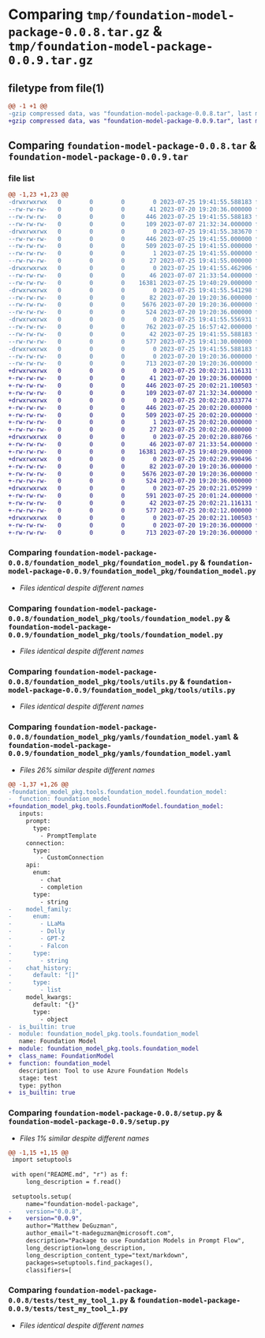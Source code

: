 # Comparing `tmp/foundation-model-package-0.0.8.tar.gz` & `tmp/foundation-model-package-0.0.9.tar.gz`

## filetype from file(1)

```diff
@@ -1 +1 @@
-gzip compressed data, was "foundation-model-package-0.0.8.tar", last modified: Tue Jul 25 19:41:55 2023, max compression
+gzip compressed data, was "foundation-model-package-0.0.9.tar", last modified: Tue Jul 25 20:02:21 2023, max compression
```

## Comparing `foundation-model-package-0.0.8.tar` & `foundation-model-package-0.0.9.tar`

### file list

```diff
@@ -1,23 +1,23 @@
-drwxrwxrwx   0        0        0        0 2023-07-25 19:41:55.588183 foundation-model-package-0.0.8/
--rw-rw-rw-   0        0        0       41 2023-07-20 19:20:36.000000 foundation-model-package-0.0.8/MANIFEST.in
--rw-rw-rw-   0        0        0      446 2023-07-25 19:41:55.588183 foundation-model-package-0.0.8/PKG-INFO
--rw-rw-rw-   0        0        0      109 2023-07-07 21:32:34.000000 foundation-model-package-0.0.8/README.md
-drwxrwxrwx   0        0        0        0 2023-07-25 19:41:55.383670 foundation-model-package-0.0.8/foundation_model_package.egg-info/
--rw-rw-rw-   0        0        0      446 2023-07-25 19:41:55.000000 foundation-model-package-0.0.8/foundation_model_package.egg-info/PKG-INFO
--rw-rw-rw-   0        0        0      509 2023-07-25 19:41:55.000000 foundation-model-package-0.0.8/foundation_model_package.egg-info/SOURCES.txt
--rw-rw-rw-   0        0        0        1 2023-07-25 19:41:55.000000 foundation-model-package-0.0.8/foundation_model_package.egg-info/dependency_links.txt
--rw-rw-rw-   0        0        0       27 2023-07-25 19:41:55.000000 foundation-model-package-0.0.8/foundation_model_package.egg-info/top_level.txt
-drwxrwxrwx   0        0        0        0 2023-07-25 19:41:55.462906 foundation-model-package-0.0.8/foundation_model_pkg/
--rw-rw-rw-   0        0        0       46 2023-07-07 21:33:54.000000 foundation-model-package-0.0.8/foundation_model_pkg/__init__.py
--rw-rw-rw-   0        0        0    16381 2023-07-25 19:40:29.000000 foundation-model-package-0.0.8/foundation_model_pkg/foundation_model.py
-drwxrwxrwx   0        0        0        0 2023-07-25 19:41:55.541298 foundation-model-package-0.0.8/foundation_model_pkg/tools/
--rw-rw-rw-   0        0        0       82 2023-07-20 19:20:36.000000 foundation-model-package-0.0.8/foundation_model_pkg/tools/__init__.py
--rw-rw-rw-   0        0        0     5676 2023-07-20 19:20:36.000000 foundation-model-package-0.0.8/foundation_model_pkg/tools/foundation_model.py
--rw-rw-rw-   0        0        0      524 2023-07-20 19:20:36.000000 foundation-model-package-0.0.8/foundation_model_pkg/tools/utils.py
-drwxrwxrwx   0        0        0        0 2023-07-25 19:41:55.556931 foundation-model-package-0.0.8/foundation_model_pkg/yamls/
--rw-rw-rw-   0        0        0      762 2023-07-25 16:57:42.000000 foundation-model-package-0.0.8/foundation_model_pkg/yamls/foundation_model.yaml
--rw-rw-rw-   0        0        0       42 2023-07-25 19:41:55.588183 foundation-model-package-0.0.8/setup.cfg
--rw-rw-rw-   0        0        0      577 2023-07-25 19:41:30.000000 foundation-model-package-0.0.8/setup.py
-drwxrwxrwx   0        0        0        0 2023-07-25 19:41:55.588183 foundation-model-package-0.0.8/tests/
--rw-rw-rw-   0        0        0        0 2023-07-20 19:20:36.000000 foundation-model-package-0.0.8/tests/__init__.py
--rw-rw-rw-   0        0        0      713 2023-07-20 19:20:36.000000 foundation-model-package-0.0.8/tests/test_my_tool_1.py
+drwxrwxrwx   0        0        0        0 2023-07-25 20:02:21.116131 foundation-model-package-0.0.9/
+-rw-rw-rw-   0        0        0       41 2023-07-20 19:20:36.000000 foundation-model-package-0.0.9/MANIFEST.in
+-rw-rw-rw-   0        0        0      446 2023-07-25 20:02:21.100503 foundation-model-package-0.0.9/PKG-INFO
+-rw-rw-rw-   0        0        0      109 2023-07-07 21:32:34.000000 foundation-model-package-0.0.9/README.md
+drwxrwxrwx   0        0        0        0 2023-07-25 20:02:20.833774 foundation-model-package-0.0.9/foundation_model_package.egg-info/
+-rw-rw-rw-   0        0        0      446 2023-07-25 20:02:20.000000 foundation-model-package-0.0.9/foundation_model_package.egg-info/PKG-INFO
+-rw-rw-rw-   0        0        0      509 2023-07-25 20:02:20.000000 foundation-model-package-0.0.9/foundation_model_package.egg-info/SOURCES.txt
+-rw-rw-rw-   0        0        0        1 2023-07-25 20:02:20.000000 foundation-model-package-0.0.9/foundation_model_package.egg-info/dependency_links.txt
+-rw-rw-rw-   0        0        0       27 2023-07-25 20:02:20.000000 foundation-model-package-0.0.9/foundation_model_package.egg-info/top_level.txt
+drwxrwxrwx   0        0        0        0 2023-07-25 20:02:20.880766 foundation-model-package-0.0.9/foundation_model_pkg/
+-rw-rw-rw-   0        0        0       46 2023-07-07 21:33:54.000000 foundation-model-package-0.0.9/foundation_model_pkg/__init__.py
+-rw-rw-rw-   0        0        0    16381 2023-07-25 19:40:29.000000 foundation-model-package-0.0.9/foundation_model_pkg/foundation_model.py
+drwxrwxrwx   0        0        0        0 2023-07-25 20:02:20.990496 foundation-model-package-0.0.9/foundation_model_pkg/tools/
+-rw-rw-rw-   0        0        0       82 2023-07-20 19:20:36.000000 foundation-model-package-0.0.9/foundation_model_pkg/tools/__init__.py
+-rw-rw-rw-   0        0        0     5676 2023-07-20 19:20:36.000000 foundation-model-package-0.0.9/foundation_model_pkg/tools/foundation_model.py
+-rw-rw-rw-   0        0        0      524 2023-07-20 19:20:36.000000 foundation-model-package-0.0.9/foundation_model_pkg/tools/utils.py
+drwxrwxrwx   0        0        0        0 2023-07-25 20:02:21.052999 foundation-model-package-0.0.9/foundation_model_pkg/yamls/
+-rw-rw-rw-   0        0        0      591 2023-07-25 20:01:24.000000 foundation-model-package-0.0.9/foundation_model_pkg/yamls/foundation_model.yaml
+-rw-rw-rw-   0        0        0       42 2023-07-25 20:02:21.116131 foundation-model-package-0.0.9/setup.cfg
+-rw-rw-rw-   0        0        0      577 2023-07-25 20:02:12.000000 foundation-model-package-0.0.9/setup.py
+drwxrwxrwx   0        0        0        0 2023-07-25 20:02:21.100503 foundation-model-package-0.0.9/tests/
+-rw-rw-rw-   0        0        0        0 2023-07-20 19:20:36.000000 foundation-model-package-0.0.9/tests/__init__.py
+-rw-rw-rw-   0        0        0      713 2023-07-20 19:20:36.000000 foundation-model-package-0.0.9/tests/test_my_tool_1.py
```

### Comparing `foundation-model-package-0.0.8/foundation_model_pkg/foundation_model.py` & `foundation-model-package-0.0.9/foundation_model_pkg/foundation_model.py`

 * *Files identical despite different names*

### Comparing `foundation-model-package-0.0.8/foundation_model_pkg/tools/foundation_model.py` & `foundation-model-package-0.0.9/foundation_model_pkg/tools/foundation_model.py`

 * *Files identical despite different names*

### Comparing `foundation-model-package-0.0.8/foundation_model_pkg/tools/utils.py` & `foundation-model-package-0.0.9/foundation_model_pkg/tools/utils.py`

 * *Files identical despite different names*

### Comparing `foundation-model-package-0.0.8/foundation_model_pkg/yamls/foundation_model.yaml` & `foundation-model-package-0.0.9/foundation_model_pkg/yamls/foundation_model.yaml`

 * *Files 26% similar despite different names*

```diff
@@ -1,37 +1,26 @@
-foundation_model_pkg.tools.foundation_model.foundation_model:
-  function: foundation_model
+foundation_model_pkg.tools.FoundationModel.foundation_model:
   inputs:
     prompt:
       type:
         - PromptTemplate
     connection:
       type:
         - CustomConnection
     api:
       enum:
         - chat
         - completion
       type:
         - string
-    model_family:
-      enum:
-        - LLaMa
-        - Dolly
-        - GPT-2
-        - Falcon
-      type:
-        - string
-    chat_history:
-      default: "[]"
-      type:
-        - list
     model_kwargs:
       default: "{}"
       type:
         - object
-  is_builtin: true
-  module: foundation_model_pkg.tools.foundation_model
   name: Foundation Model
+  module: foundation_model_pkg.tools.foundation_model
+  class_name: FoundationModel
+  function: foundation_model
   description: Tool to use Azure Foundation Models
   stage: test
   type: python
+  is_builtin: true
```

### Comparing `foundation-model-package-0.0.8/setup.py` & `foundation-model-package-0.0.9/setup.py`

 * *Files 1% similar despite different names*

```diff
@@ -1,15 +1,15 @@
 import setuptools
 
 with open("README.md", "r") as f:
     long_description = f.read()
 
 setuptools.setup(
     name="foundation-model-package",
-    version="0.0.8",
+    version="0.0.9",
     author="Matthew DeGuzman",
     author_email="t-madeguzman@microsoft.com",
     description="Package to use Foundation Models in Prompt Flow",
     long_description=long_description,
     long_description_content_type="text/markdown",
     packages=setuptools.find_packages(),
     classifiers=[
```

### Comparing `foundation-model-package-0.0.8/tests/test_my_tool_1.py` & `foundation-model-package-0.0.9/tests/test_my_tool_1.py`

 * *Files identical despite different names*

